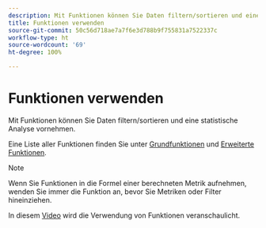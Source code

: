 ```yaml
---
description: Mit Funktionen können Sie Daten filtern/sortieren und eine statistische Analyse vornehmen.
title: Funktionen verwenden
source-git-commit: 50c56d718ae7a7f6e3d788b9f755831a7522337c
workflow-type: ht
source-wordcount: '69'
ht-degree: 100%

---
```


# Funktionen verwenden

Mit Funktionen können Sie Daten filtern/sortieren und eine statistische Analyse vornehmen.

Eine Liste aller Funktionen finden Sie unter [Grundfunktionen](/help/components/calc-metrics/cm-functions.md) und [Erweiterte Funktionen](/help/components/calc-metrics/cm-adv-functions.md).

>[!NOTE]
>
>Wenn Sie Funktionen in die Formel einer berechneten Metrik aufnehmen, wenden Sie immer die Funktion an, bevor Sie Metriken oder Filter hineinziehen.

In diesem [Video](https://youtu.be/SSyWvomnewI) wird die Verwendung von Funktionen veranschaulicht.
